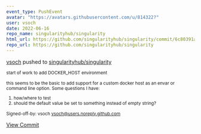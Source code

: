 ```yaml
---
event_type: PushEvent
avatar: "https://avatars.githubusercontent.com/u/814322?"
user: vsoch
date: 2022-06-16
repo_name: singularityhub/singularity
html_url: https://github.com/singularityhub/singularity/commit/6c80391a968020158558a610fc591b8840912042
repo_url: https://github.com/singularityhub/singularity
---
```


<a href='https://github.com/vsoch' target='_blank'>vsoch</a> pushed to <a href='https://github.com/singularityhub/singularity' target='_blank'>singularityhub/singularity</a>

<small>start of work to add DOCKER_HOST environment

this seems to be the basic to add support for a custom docker host as
an envar or command line option. Some questions I have:
1. how/where to test
2. should the default value be set to something instead of empty string?

Signed-off-by: vsoch <vsoch@users.noreply.github.com></small>

<a href='https://github.com/singularityhub/singularity/commit/6c80391a968020158558a610fc591b8840912042' target='_blank'>View Commit</a>
